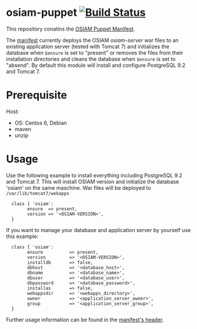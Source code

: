 osiam-puppet  [![Build Status](https://travis-ci.org/dacrome/osiam-puppet.png?branch=master)](https://travis-ci.org/dacrome/osiam-puppet)
============

This repository conatins the [OSIAM Puppet Manifest](manifests/init.pp).

The [manifest](manifests/init.pp) currently deploys the OSIAM *osiam-server* war files to an existing application server (tested with Tomcat 7) and initializes the database when `$ensure` is set to "present" or removes the files from their installation directories and cleans the database when `$ensure` is set to "absend". By default this module will install and configure PostgreSQL 9.2 and Tomcat 7.

Prerequisite
============
Host:
* OS: Centos 6, Debian
* maven
* unzip

Usage
============
Use the following example to install everything including PostgreSQL 9.2 and Tomcat 7. This will install OSIAM version <OSIAM-VERSION> and initialize the database 'osiam' on the same maschine. War files will be deployed to `/var/lib/tomcat7/webapps`
```puppet
  class { 'osiam':
        ensure  => present,
        version => '<OSIAM-VERSION>',
  }
```
If you want to manage your database and application server by yourself use this example:
```puppet
  class { 'osiam':
        ensure          => present,
        version         => '<OSIAM-VERSION>',
        installdb       => false,
        dbhost          => '<database_host>',
        dbname          => '<database_name>',
        dbuser          => '<database_user>',
        dbpassword      => '<database_password>',
        installas       => false,
        webappsdir      => '<webapps_directory>',
        owner           => '<application_server_owner>',
        group           => '<application_server_group>',
  }
```

Further usage information can be found in the [manifest's header](manifests/init.pp).
